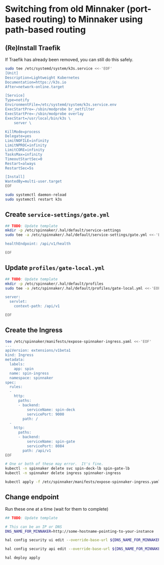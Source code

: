 # Switching from old Minnaker (port-based routing) to Minnaker using path-based routing

## (Re)Install Traefik

If Traefik has already been removed, you can still do this safely.

```bash
sudo tee /etc/systemd/system/k3s.service <<-'EOF'
[Unit]
Description=Lightweight Kubernetes
Documentation=https://k3s.io
After=network-online.target

[Service]
Type=notify
EnvironmentFile=/etc/systemd/system/k3s.service.env
ExecStartPre=-/sbin/modprobe br_netfilter
ExecStartPre=-/sbin/modprobe overlay
ExecStart=/usr/local/bin/k3s \
    server \

KillMode=process
Delegate=yes
LimitNOFILE=infinity
LimitNPROC=infinity
LimitCORE=infinity
TasksMax=infinity
TimeoutStartSec=0
Restart=always
RestartSec=5s

[Install]
WantedBy=multi-user.target
EOF

sudo systemctl daemon-reload
sudo systemctl restart k3s
```

## Create `service-settings/gate.yml`

```bash
## TODO: Update template
mkdir -p /etc/spinnaker/.hal/default/service-settings
sudo tee -a /etc/spinnaker/.hal/default/service-settings/gate.yml <<-'EOF'

healthEndpoint: /api/v1/health

EOF
```

## Update `profiles/gate-local.yml`

```bash
## TODO: Update template
mkdir -p /etc/spinnaker/.hal/default/profiles
sudo tee -a /etc/spinnaker/.hal/default/profiles/gate-local.yml <<-'EOF'

server:
  servlet:
    context-path: /api/v1

EOF
```

## Create the Ingress

```bash
tee /etc/spinnaker/manifests/expose-spinnaker-ingress.yaml <<-'EOF'
---
apiVersion: extensions/v1beta1
kind: Ingress
metadata:
  labels:
    app: spin
  name: spin-ingress
  namespace: spinnaker
spec:
  rules:
  - 
    http:
      paths:
      - backend:
          serviceName: spin-deck
          servicePort: 9000
        path: /
  - 
    http:
      paths:
      - backend:
          serviceName: spin-gate
          servicePort: 8084
        path: /api/v1
EOF

# One or both of these may error.  It's fine.
kubectl -n spinnaker delete svc spin-deck-lb spin-gate-lb
kubectl -n spinnaker delete ingress spinnaker-ingress

kubectl apply -f /etc/spinnaker/manifests/expose-spinnaker-ingress.yaml
```

## Change endpoint

Run these one at a time (wait for them to complete)

```bash
## TODO: Update template

# This can be an IP or DNS
DNS_NAME_FOR_MINNAKER=http://some-hostname-pointing-to-your-instance

hal config security ui edit --override-base-url ${DNS_NAME_FOR_MINNAKER}

hal config security api edit --override-base-url ${DNS_NAME_FOR_MINNAKER}/api/v1

hal deploy apply
```
